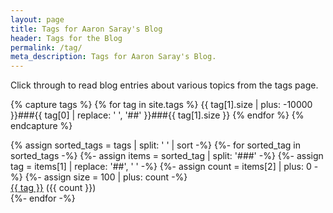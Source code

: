 ```yaml
---
layout: page
title: Tags for Aaron Saray's Blog 
header: Tags for the Blog
permalink: /tag/
meta_description: Tags for Aaron Saray's Blog.
---
```

Click through to read blog entries about various topics from the tags page.

{% capture tags %}
  {% for tag in site.tags %}
    {{ tag[1].size | plus: -10000 }}###{{ tag[0] | replace: ' ', '##' }}###{{ tag[1].size }}
  {% endfor %}
{% endcapture %}

<div class="tag-cloud">
{% assign sorted_tags = tags | split: ' ' | sort -%}
{%- for sorted_tag in sorted_tags -%}
  {%- assign items = sorted_tag | split: '###' -%}
  {%- assign tag = items[1] | replace: '##', ' ' -%}
  {%- assign count = items[2] | plus: 0 -%}
  {%- assign size = 100 | plus: count -%}
  <div style="font-size: {{ size }}%"><a href="/tag/{{ tag | slugify }}">{{ tag }}</a> <span>({{ count }})</span></div> 
{%- endfor -%}
</div>